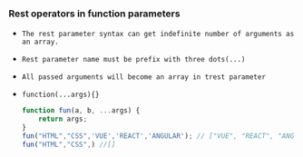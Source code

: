 ### Rest operators in function parameters

- ` The rest parameter syntax can get indefinite number of arguments as an array. `

-  `Rest parameter name must be prefix with three dots(...)`

- `All passed arguments will become an array in trest parameter `

- `function(...args){}`

  ```js
  function fun(a, b, ...args) {
      return args;
  }
  fun("HTML","CSS",'VUE','REACT','ANGULAR'); // ["VUE", "REACT", "ANGULAR"]
  fun("HTML","CSS",) //[]
  ```